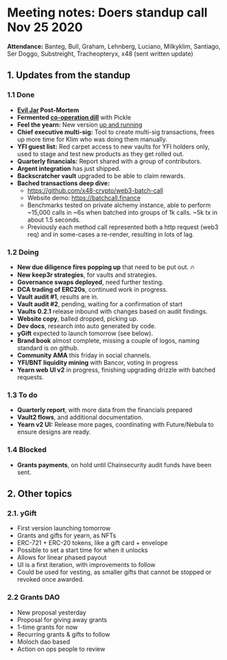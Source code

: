 # Meeting notes: Doers standup call Nov 25 2020

**Attendance:** Banteg, Bull, Graham, Lehnberg, Luciano, Milkyklim, Santiago, Ser Doggo, Substreight, Tracheopteryx, x48 (sent written update)

## 1. Updates from the standup

### 1.1 Done

- **[Evil Jar](https://github.com/banteg/evil-jar) Post-Mortem**
- **Fermented [co-operation dill](https://medium.com/iearn/pickle-yearn-ferments-co-operation-dill-eec43b93d0ea)** with Pickle
- **Feel the yearn:** New version [up and running](https://feel-the-yearn.app)
- **Chief executive multi-sig:** Tool to create multi-sig transactions, frees up more time for Klim who was doing them manually.
- **YFI guest list:** Red carpet access to new vaults for YFI holders only, used to stage and test new products as they get rolled out.
- **Quarterly financials:** Report shared with a group of contributors.
- **Argent integration** has just shipped.
- **Backscratcher vault** upgraded to be able to claim rewards.
- **Bached transactions deep dive:**
   - https://github.com/x48-crypto/web3-batch-call
   - Website demo: https://batchcall.finance
   - Benchmarks tested on private alchemy instance, able to perform ~15,000 calls in ~6s when batched into groups of 1k calls. ~5k tx in about 1.5 seconds.
   - Previously each method call represented both a http request (web3 req) and in some-cases a re-render, resulting in lots of lag.


### 1.2 Doing
- **New due diligence fires popping up** that need to be put out. 🔥
- **New keep3r strategies**, for vaults and strategies.
- **Governance swaps deployed**, need further testing.
- **DCA trading of ERC20s**, continued work in progress.
- **Vault audit #1**, results are in.
- **Vault audit #2**, pending, waiting for a confirmation of start
- **Vaults 0.2.1** release inbound with changes based on audit findings.
- **Website copy**, balled dropped, picking up.
- **Dev docs**, research into auto generated by code.
- **yGift** expected to launch tomorrow (see below).
- **Brand book** almost complete, missing a couple of logos, naming standard is on github.
- **Community AMA** this friday in social channels.
- **YFI/BNT liquidity mining** with Bancor, voting in progress 
- **Yearn web UI v2** in progress, finishing upgrading drizzle with batched requests.

### 1.3 To do

- **Quarterly report**, with more data from the financials prepared
- **Vault2 flows**, and additional documentation.
- **Yearn v2 UI:** Release more pages, coordinating with Future/Nebula to ensure designs are ready.


### 1.4 Blocked

- **Grants payments**, on hold until Chainsecurity audit funds have been sent.

## 2. Other topics

### 2.1. yGift
- First version launching tomorrow
- Grants and gifts for yearn, as NFTs
- ERC-721 + ERC-20 tokens, like a gift card + envelope
- Possible to set a start time for when it unlocks
- Allows for linear phased payout
- UI is a first iteration, with improvements to follow
- Could be used for vesting, as smaller gifts that cannot be stopped or revoked once awarded.

### 2.2 Grants DAO
- New proposal yesterday
- Proposal for giving away grants
- 1-time grants for now
- Recurring grants & gifts to follow
- Moloch dao based
- Action on ops people to review
